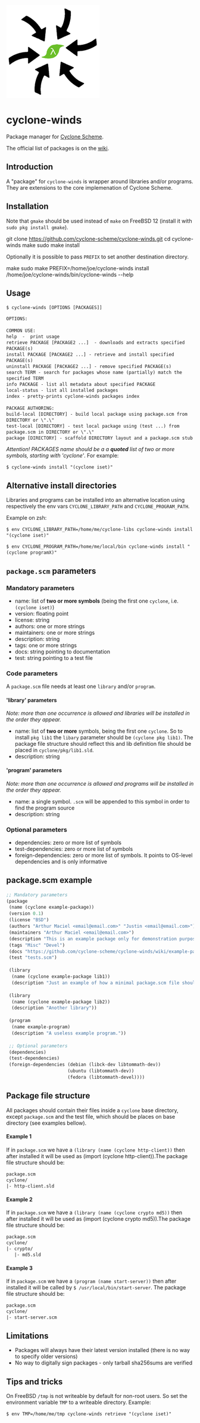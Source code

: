 [<img src="cyclone-winds.png" alt="cyclone-winds">](http://github.com/cyclone-scheme/cyclone-winds)

# cyclone-winds
Package manager for [Cyclone Scheme](https://cyclone-scheme.org).

The official list of packages is on the [wiki](https://github.com/cyclone-scheme/cyclone-winds/wiki).

## Introduction

A "package" for `cyclone-winds` is wrapper around libraries and/or programs. They are extensions to the core implemenation of Cyclone Scheme. 

## Installation


Note that `gmake` should be used instead of `make` on FreeBSD 12 (install it with `sudo pkg install gmake`).

   git clone https://github.com/cyclone-scheme/cyclone-winds.git
   cd cyclone-winds
   make
   sudo make install

Optionally it is possible to pass `PREFIX` to set another destination directory.

   make 
   sudo make PREFIX=/home/joe/cyclone-winds install
   /home/joe/cyclone-winds/bin/cyclone-winds --help
   
## Usage

```
$ cyclone-winds [OPTIONS [PACKAGES]]
```

    OPTIONS:

    COMMON USE:
    help  -  print usage
    retrieve PACKAGE [PACKAGE2 ...]  - downloads and extracts specified PACKAGE(s)
    install PACKAGE [PACKAGE2 ...] - retrieve and install specified PACKAGE(s)
    uninstall PACKAGE [PACKAGE2 ...] - remove specified PACKAGE(s)
    search TERM - search for packages whose name (partially) match the specified TERM
    info PACKAGE - list all metadata about specified PACKAGE
    local-status - list all installed packages
    index - pretty-prints cyclone-winds packages index

    PACKAGE AUTHORING:
    build-local [DIRECTORY] - build local package using package.scm from DIRECTORY or \".\"
    test-local [DIRECTORY] - test local package using (test ...) from package.scm in DIRECTORY or \".\"
    package [DIRECTORY] - scaffold DIRECTORY layout and a package.scm stub
       
*Attention! PACKAGES name should be a a **quoted** list of two or more symbols, starting with 'cyclone'*. For example:

```
$ cyclone-winds install "(cyclone iset)"       
```

## Alternative install directories

Libraries and programs can be installed into an alternative location using respectively the env vars `CYCLONE_LIBRARY_PATH` and `CYCLONE_PROGRAM_PATH`. 

Example on zsh:

```
$ env CYCLONE_LIBRARY_PATH=/home/me/cyclone-libs cyclone-winds install "(cyclone iset)"
```

```
$ env CYCLONE_PROGRAM_PATH=/home/me/local/bin cyclone-winds install "(cyclone programX)"
```

## `package.scm` parameters

### Mandatory parameters

- name: list of **two or more symbols** (being the first one `cyclone`, i.e. `(cyclone iset)`)
- version: floating point
- license: string
- authors: one or more strings
- maintainers: one or more strings
- description: string
- tags: one or more strings
- docs: string pointing to documentation
- test: string pointing to a test file

### Code parameters

A `package.scm` file needs at least one `library` and/or `program`.

#### 'library' parameters

*Note: more than one occurrence is allowed and libraries will be installed in the order they appear.*

- name: list of **two or more** symbols, being the first one `cyclone`. So to install `pkg lib1` the `libary` parameter should be `(cyclone pkg lib1)`. The package file structure should reflect this and lib definition file should be placed in `cyclone/pkg/lib1.sld`.
- description: string

#### 'program' parameters

*Note: more than one occurrence is allowed and programs will be installed in the order they appear.*

- name: a single symbol. `.scm` will be appended to this symbol in order to find the program source
- description: string

### Optional parameters
- dependencies: zero or more list of symbols
- test-dependencies: zero or more list of symbols
- foreign-dependencies: zero or more list of symbols. It points to OS-level dependencies and is only informative

## package.scm example

```scheme
;; Mandatory parameters
(package
 (name (cyclone example-package))
 (version 0.1)          
 (license "BSD")       
 (authors "Arthur Maciel <email@email.com>" "Justin <email@email.com>")
 (maintainers "Arthur Maciel <email@email.com>")
 (description "This is an example package only for demonstration purposes.")
 (tags "Misc" "Devel")
 (docs "https://github.com/cyclone-scheme/cyclone-winds/wiki/example-package.md")
 (test "tests.scm")
 
 (library
  (name (cyclone example-package lib1))
  (description "Just an example of how a minimal package.scm file should look like"))

 (library
  (name (cyclone example-package lib2))
  (description "Another library"))

 (program
  (name example-program)
  (description "A useless example program."))
 
 ;; Optional parameters
 (dependencies) 
 (test-dependencies)
 (foreign-dependencies (debian (libck-dev libtommath-dev))
                       (ubuntu (libtommath-dev))
                       (fedora (libtommath-devel))))
```

## Package file structure

All packages should contain their files inside a `cyclone` base directory, except `package.scm` and the test file, which should be places on base directory (see examples bellow).

#### Example 1

If in `package.scm` we have a `(library (name (cyclone http-client))` then after installed it will be used as (import (cyclone http-client)).The package file structure should be:

```
package.scm
cyclone/
|- http-client.sld
```

#### Example 2

If in `package.scm` we have a `(library (name (cyclone crypto md5))` then after installed it will be used as (import (cyclone crypto md5)).The package file structure should be:

```
package.scm
cyclone/
|- crypto/
   |- md5.sld
```

#### Example 3

If in `package.scm` we have a `(program (name start-server))` then after installed it will be called by `$ /usr/local/bin/start-server`. The package file structure should be:

```
package.scm
cyclone/
|- start-server.scm
```

## Limitations

- Packages will always have their latest version installed (there is no way to specify older versions)
- No way to digitally sign packages - only tarball sha256sums are verified

## Tips and tricks

On FreeBSD `/tmp` is not writeable by default for non-root users. So set the environment variable `TMP` to a writeable directory. Example:

```
$ env TMP=/home/me/tmp cyclone-winds retrieve "(cyclone iset)"
```

